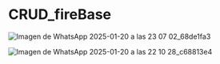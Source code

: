 # CRUD_fireBase
![Imagen de WhatsApp 2025-01-20 a las 23 07 02_68de1fa3](https://github.com/user-attachments/assets/6ab2ecd5-f37f-48d2-956e-e882222d3873)

![Imagen de WhatsApp 2025-01-20 a las 22 10 28_c68813e4](https://github.com/user-attachments/assets/86d8eabf-f0f8-4c5c-abd8-95c3b515997c)
